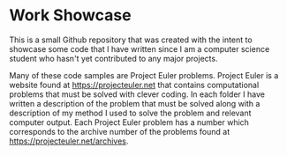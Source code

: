 # Work Showcase
This is a small Github repository that was created with the intent to showcase some code that I have written since I am a computer science student who hasn't yet contributed to any major projects.

Many of these code samples are Project Euler problems. Project Euler is a website found at https://projecteuler.net that contains computational problems that must be solved with clever coding. In each folder I have written a description of the problem that must be solved along with a description of my method I used to solve the problem and relevant computer output. Each Project Euler problem has a number which corresponds to the archive number of the problems found at https://projecteuler.net/archives.
